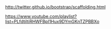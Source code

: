http://twitter.github.io/bootstrap/scaffolding.html

https://www.youtube.com/playlist?list=PLfdtiltiRHWFBpI1Hux9DYmGKnTZPBBXo
